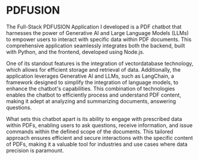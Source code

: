 # PDFUSION

The Full-Stack PDFUSION Application I developed is a PDF chatbot that harnesses the power of Generative AI and Large Language Models (LLMs) to empower users to interact with specific data within PDF documents. This comprehensive application seamlessly integrates both the backend, built with Python, and the frontend, developed using Node.js.

One of its standout features is the integration of vectordatabase technology, which allows for efficient storage and retrieval of data. Additionally, the application leverages Generative AI and LLMs, such as LangChain, a framework designed to simplify the integration of language models, to enhance the chatbot's capabilities. This combination of technologies enables the chatbot to efficiently process and understand PDF content, making it adept at analyzing and summarizing documents, answering questions.

What sets this chatbot apart is its ability to engage with prescribed data within PDFs, enabling users to ask questions, receive information, and issue commands within the defined scope of the documents. This tailored approach ensures efficient and secure interactions with the specific content of PDFs, making it a valuable tool for industries and use cases where data precision is paramount.
